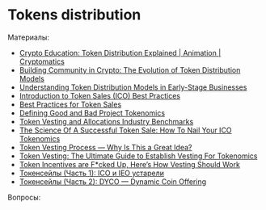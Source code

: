 # Tokens distribution


Материалы:

* [Crypto Education: Token Distribution Explained | Animation | Cryptomatics](https://www.youtube.com/watch?v=C4rQVQBss5c&list=PLv2XcKxyTgDIus9mF_sYDrKD96Meuoduc&index=44)
* [Building Community in Crypto: The Evolution of Token Distribution Models](https://blog.coinlist.co/building-community-in-crypto-the-evolution-of-token-distribution-models/)
* [Understanding Token Distribution Models in Early-Stage Businesses](https://pulse.moonfire.com/understanding-token-distribution-models-in-early-stage-businesses/)
* [Introduction to Token Sales (ICO) Best Practices](https://www.pwc.com/gx/en/financial-services/pdf/introduction-to-token-sales-ico-best-practices.pdf)
* [Best Practices for Token Sales](https://ftahk.org/system/files/2019-07/FTAHK%20Best%20Practices%20for%20Token%20Sales%20-%20Version%202_0%20-%20October%202018.pdf)
* [Defining Good and Bad Project Tokenomics](https://daolaunch.net/defining-good-and-bad-project-tokenomics/)
* [Token Vesting and Allocations Industry Benchmarks](https://www.liquifi.finance/post/token-vesting-and-allocation-benchmarks)
* [The Science Of A Successful Token Sale: How To Nail Your ICO Tokenomics](https://maxya.mp/the-science-of-a-successful-token-sale-how-to-nail-your-ico-tokenomics)
* [Token Vesting Process — Why Is This a Great Idea?](https://hackernoon.com/token-vesting-process-why-is-this-a-great-idea-34933e9e8bc5)
* [Token Vesting: The Ultimate Guide to Establish Vesting For Tokenomics](https://hackernoon.com/token-vesting-the-ultimate-guide-to-establish-vesting-for-tokenomics)
* [Token Incentives are F*cked Up, Here’s How Vesting Should Work](https://hackernoon.com/token-incentives-are-f-cked-up-heres-how-vesting-should-work-73b85cab69b3)
* [Токенсейлы (Часть 1): ICO и IEO устарели](https://incrypted.com/tokensales-explained-part2-dyco/)
* [Токенсейлы (Часть 2): DYCO — Dynamic Coin Offering](https://incrypted.com/tokensales-explained-part2-dyco/)


Вопросы:
